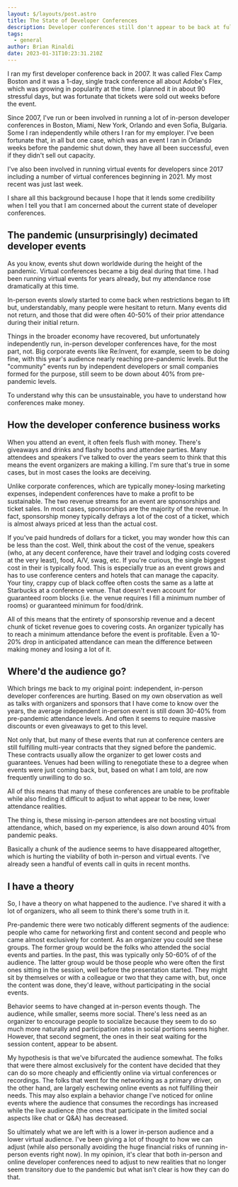 ```yaml
---
layout: $/layouts/post.astro
title: The State of Developer Conferences
description: Developer conferences still don't appear to be back at full strength, and that may just be a new reality.
tags:
  - general
author: Brian Rinaldi
date: 2023-01-31T10:23:31.210Z
---
```


I ran my first developer conference back in 2007. It was called Flex Camp Boston and it was a 1-day, single track conference all about Adobe's Flex, which was growing in popularity at the time. I planned it in about 90 stressful days, but was fortunate that tickets were sold out weeks before the event.

Since 2007, I've run or been involved in running a lot of in-person developer conferences in Boston, Miami, New York, Orlando and even Sofia, Bulgaria. Some I ran independently while others I ran for my employer. I've been fortunate that, in all but one case, which was an event I ran in Orlando weeks before the pandemic shut down, they have all been successful, even if they didn't sell out capacity.

I've also been involved in running virtual events for developers since 2017 including a number of virtual conferences beginning in 2021. My most recent was just last week.

I share all this background because I hope that it lends some credibility when I tell you that I am concerned about the current state of developer conferences.

## The pandemic (unsurprisingly) decimated developer events

As you know, events shut down worldwide during the height of the pandemic. Virtual conferences became a big deal during that time. I had been running virtual events for years already, but my attendance rose dramatically at this time.

In-person events slowly started to come back when restrictions began to lift but, understandably, many people were hesitant to return. Many events did not return, and those that did were often 40-50% of their prior attendance during their initial return.

Things in the broader economy have recovered, but unfortunately independently run, in-person developer conferences have, for the most part, not. Big corporate events like Re:Invent, for example, seem to be doing fine, with this year's audience nearly reaching pre-pandemic levels. But the "community" events run by independent developers or small companies formed for the purpose, still seem to be down about 40% from pre-pandemic levels.

To understand why this can be unsustainable, you have to understand how conferences make money.

## How the developer conference business works

When you attend an event, it often feels flush with money. There's giveaways and drinks and flashy booths and attendee parties. Many attendees and speakers I've talked to over the years seem to think that this means the event organizers are making a killing. I'm sure that's true in some cases, but in most cases the looks are deceiving.

Unlike corporate conferences, which are typically money-losing marketing expenses, independent conferences have to make a profit to be sustainable. The two revenue streams for an event are sponsorships and ticket sales. In most cases, sponsorships are the majority of the revenue. In fact, sponsorship money typically defrays a lot of the cost of a ticket, which is almost always priced at less than the actual cost.

If you've paid hundreds of dollars for a ticket, you may wonder how this can be less than the cost. Well, think about the cost of the venue, speakers (who, at any decent conference, have their travel and lodging costs covered at the very least), food, A/V, swag, etc. If you're curious, the single biggest cost in their is typically food. This is especially true as an event grows and has to use conference centers and hotels that can manage the capacity. Your tiny, crappy cup of black coffee often costs the same as a latte at Starbucks at a conference venue. That doesn't even account for guaranteed room blocks (i.e. the venue requires I fill a minimum number of rooms) or guaranteed minimum for food/drink.

All of this means that the entirety of sponsorship revenue and a decent chunk of ticket revenue goes to covering costs. An organizer typically has to reach a minimum attendance before the event is profitable. Even a 10-20% drop in anticipated attendance can mean the difference between making money and losing a lot of it.

## Where'd the audience go?

Which brings me back to my original point: independent, in-person developer conferences are hurting. Based on my own observation as well as talks with organizers and sponsors that I have come to know over the years, the average independent in-person event is still down 30-40% from pre-pandemic attendance levels. And often it seems to require massive discounts or even giveaways to get to this level.

Not only that, but many of these events that run at conference centers are still fulfilling multi-year contracts that they signed before the pandemic. These contracts usually allow the organizer to get lower costs and guarantees. Venues had been willing to renegotiate these to a degree when events were just coming back, but, based on what I am told, are now frequently unwilling to do so.

All of this means that many of these conferences are unable to be profitable while also finding it difficult to adjust to what appear to be new, lower attendance realities.

The thing is, these missing in-person attendees are not boosting virtual attendance, which, based on my experience, is also down around 40% from pandemic peaks.

Basically a chunk of the audience seems to have disappeared altogether, which is hurting the viability of both in-person and virtual events. I've already seen a handful of events call in quits in recent months.

## I have a theory

So, I have a theory on what happened to the audience. I've shared it with a lot of organizers, who all seem to think there's some truth in it.

Pre-pandemic there were two noticably different segments of the audience: people who came for networking first and content second and people who came almost exclusively for content. As an organizer you could see these groups. The former group would be the folks who attended the social events and parties. In the past, this was typically only 50-60% of of the audience. The latter group would be those people who were often the first ones sitting in the session, well before the presentation started. They might sit by themselves or with a colleague or two that they came with, but, once the content was done, they'd leave, without participating in the social events.

Behavior seems to have changed at in-person events though. The audience, while smaller, seems more social. There's less need as an organizer to encourage people to socialize because they seem to do so much more naturally and participation rates in social portions seems higher. However, that second segment, the ones in their seat waiting for the session content, appear to be absent.

My hypothesis is that we've bifurcated the audience somewhat. The folks that were there almost exclusively for the content have decided that they can do so more cheaply and efficiently online via virtual conferences or recordings. The folks that went for the networking as a primary driver, on the other hand, are largely eschewing online events as not fulfilling their needs. This may also explain a behavior change I've noticed for online events where the audience that consumes the recordings has increased while the live audience (the ones that participate in the limited social aspects like chat or Q&A) has decreased.

So ultimately what we are left with is a lower in-person audience and a lower virtual audience. I've been giving a lot of thought to how we can adjust (while also personally avoiding the huge financial risks of running in-person events right now). In my opinion, it's clear that both in-person and online developer conferences need to adjust to new realities that no longer seem transitory due to the pandemic but what isn't clear is how they can do that.

